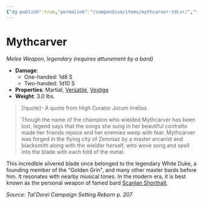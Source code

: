 ```yaml
---
{"dg-publish":true,"permalink":"/compendium/items/mythcarver-tdcsr/","tags":["compendium/src/5e/tdcsr","item/attunement/required","item/property/martial","item/property/versatile","item/property/vestige","item/rarity/legendary","item/weapon/martial/melee"]}
---
```


# Mythcarver
*Melee Weapon, legendary (requires attunement by a bard)*  

- **Damage**:
  - One-handed: 1d8 S
  - Two-handed: 1d10 S
- **Properties**: Martial, [Versatile](rules/item-properties.md#Versatile), [Vestige](rules/item-properties.md#Vestige)
- **Weight**: 3.0 lbs.

> [!quote]- A quote from High Curator Jorum Irrelios  
> 
> Though the name of the champion who wielded Mythcarver has been lost, legend says that the songs she sung in her beautiful contralto made her friends rejoice and her enemies weep with fear. Mythcarver was forged in the flying city of Zemniaz by a master arcanist and blacksmith along with the wielder herself, who wove song and spell into the blade with each fold of the metal.

This incredible silvered blade once belonged to the legendary White Duke, a founding member of the "Golden Grin", and many other master bards before him. It resonates with nearby musical tones. In the modern era, it is best known as the personal weapon of famed bard [Scanlan Shorthalt](compendium/bestiary/npc/scanlan-shorthalt-tdcsr.md).

*Source: Tal'Dorei Campaign Setting Reborn p. 207*